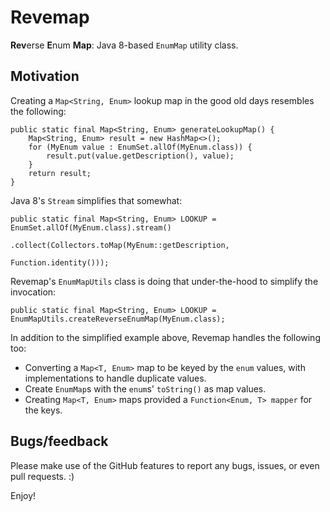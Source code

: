 # Revemap

**Rev**erse **E**num **Map**: Java 8-based `EnumMap` utility class.

Motivation
---

Creating a `Map<String, Enum>` lookup map in the good old days resembles the following:

    public static final Map<String, Enum> generateLookupMap() {
        Map<String, Enum> result = new HashMap<>();
        for (MyEnum value : EnumSet.allOf(MyEnum.class)) {
            result.put(value.getDescription(), value);
        }
        return result;
    }

Java 8's `Stream` simplifies that somewhat:

    public static final Map<String, Enum> LOOKUP = EnumSet.allOf(MyEnum.class).stream()
                                                    .collect(Collectors.toMap(MyEnum::getDescription,
                                                                Function.identity()));

Revemap's `EnumMapUtils` class is doing that under-the-hood to simplify the invocation:

    public static final Map<String, Enum> LOOKUP = EnumMapUtils.createReverseEnumMap(MyEnum.class);

In addition to the simplified example above, Revemap handles the following too:

* Converting a `Map<T, Enum>` map to be keyed by the `enum` values, with implementations to handle duplicate values.
* Create `EnumMap`s with the `enum`s' `toString()` as map values.
* Creating `Map<T, Enum>` maps provided a `Function<Enum, T> mapper` for the keys.

Bugs/feedback
---

Please make use of the GitHub features to report any bugs, issues, or even pull requests. :)

Enjoy!